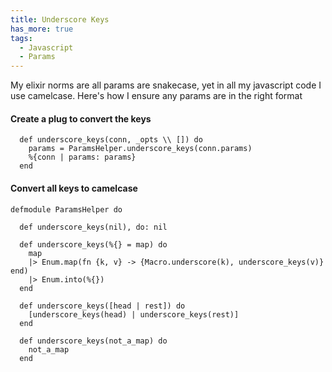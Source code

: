```yaml
---
title: Underscore Keys
has_more: true
tags:
  - Javascript
  - Params
---
```


My elixir norms are all params are snakecase, yet in all my javascript code I use camelcase. Here's how I ensure any params are in the right format

<!--more-->

#### Create a plug to convert the keys
```
  def underscore_keys(conn, _opts \\ []) do
    params = ParamsHelper.underscore_keys(conn.params)
    %{conn | params: params}
  end
```

#### Convert all keys to camelcase
```
defmodule ParamsHelper do

  def underscore_keys(nil), do: nil

  def underscore_keys(%{} = map) do
    map
    |> Enum.map(fn {k, v} -> {Macro.underscore(k), underscore_keys(v)} end)
    |> Enum.into(%{})
  end

  def underscore_keys([head | rest]) do
    [underscore_keys(head) | underscore_keys(rest)]
  end

  def underscore_keys(not_a_map) do
    not_a_map
  end

```
